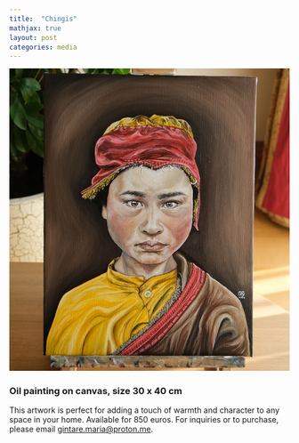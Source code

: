 ```yaml
---
title:  "Chingis"
mathjax: true
layout: post
categories: media
---
```


![Chingis](/assets/images/DSCF8535-2.jpg)

### Oil painting on canvas, size 30 x 40 cm

This artwork is perfect for adding a touch of warmth and character to any space in your home. Available for 850 euros. For inquiries or to purchase, please email gintare.maria@proton.me.
